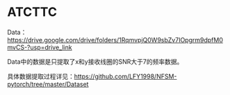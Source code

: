 # ATCTTC

Data：https://drive.google.com/drive/folders/1RqmvpjQ0W9sbZv7IOpgrm9dpfM0mvCS-?usp=drive_link

Data中的数据是只提取了x和y接收线圈的SNR大于7的频率数据。

具体数据提取过程详见：https://github.com/LFY1998/NFSM-pytorch/tree/master/Dataset 

